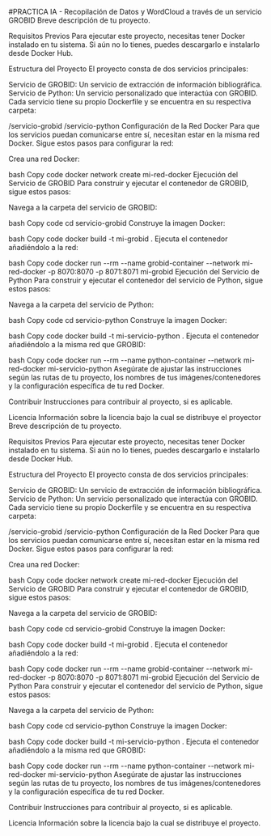#PRACTICA IA - Recopilación de Datos y WordCloud a través de un servicio GROBID
Breve descripción de tu proyecto.

Requisitos Previos
Para ejecutar este proyecto, necesitas tener Docker instalado en tu sistema. Si aún no lo tienes, puedes descargarlo e instalarlo desde Docker Hub.

Estructura del Proyecto
El proyecto consta de dos servicios principales:

Servicio de GROBID: Un servicio de extracción de información bibliográfica.
Servicio de Python: Un servicio personalizado que interactúa con GROBID.
Cada servicio tiene su propio Dockerfile y se encuentra en su respectiva carpeta:

/servicio-grobid
/servicio-python
Configuración de la Red Docker
Para que los servicios puedan comunicarse entre sí, necesitan estar en la misma red Docker. Sigue estos pasos para configurar la red:

Crea una red Docker:

bash
Copy code
docker network create mi-red-docker
Ejecución del Servicio de GROBID
Para construir y ejecutar el contenedor de GROBID, sigue estos pasos:

Navega a la carpeta del servicio de GROBID:

bash
Copy code
cd servicio-grobid
Construye la imagen Docker:

bash
Copy code
docker build -t mi-grobid .
Ejecuta el contenedor añadiéndolo a la red:

bash
Copy code
docker run --rm --name grobid-container --network mi-red-docker -p 8070:8070 -p 8071:8071 mi-grobid
Ejecución del Servicio de Python
Para construir y ejecutar el contenedor del servicio de Python, sigue estos pasos:

Navega a la carpeta del servicio de Python:

bash
Copy code
cd servicio-python
Construye la imagen Docker:

bash
Copy code
docker build -t mi-servicio-python .
Ejecuta el contenedor añadiéndolo a la misma red que GROBID:

bash
Copy code
docker run --rm --name python-container --network mi-red-docker mi-servicio-python
Asegúrate de ajustar las instrucciones según las rutas de tu proyecto, los nombres de tus imágenes/contenedores y la configuración específica de tu red Docker.

Contribuir
Instrucciones para contribuir al proyecto, si es aplicable.

Licencia
Información sobre la licencia bajo la cual se distribuye el proyector
Breve descripción de tu proyecto.

Requisitos Previos
Para ejecutar este proyecto, necesitas tener Docker instalado en tu sistema. Si aún no lo tienes, puedes descargarlo e instalarlo desde Docker Hub.

Estructura del Proyecto
El proyecto consta de dos servicios principales:

Servicio de GROBID: Un servicio de extracción de información bibliográfica.
Servicio de Python: Un servicio personalizado que interactúa con GROBID.
Cada servicio tiene su propio Dockerfile y se encuentra en su respectiva carpeta:

/servicio-grobid
/servicio-python
Configuración de la Red Docker
Para que los servicios puedan comunicarse entre sí, necesitan estar en la misma red Docker. Sigue estos pasos para configurar la red:

Crea una red Docker:

bash
Copy code
docker network create mi-red-docker
Ejecución del Servicio de GROBID
Para construir y ejecutar el contenedor de GROBID, sigue estos pasos:

Navega a la carpeta del servicio de GROBID:

bash
Copy code
cd servicio-grobid
Construye la imagen Docker:

bash
Copy code
docker build -t mi-grobid .
Ejecuta el contenedor añadiéndolo a la red:

bash
Copy code
docker run --rm --name grobid-container --network mi-red-docker -p 8070:8070 -p 8071:8071 mi-grobid
Ejecución del Servicio de Python
Para construir y ejecutar el contenedor del servicio de Python, sigue estos pasos:

Navega a la carpeta del servicio de Python:

bash
Copy code
cd servicio-python
Construye la imagen Docker:

bash
Copy code
docker build -t mi-servicio-python .
Ejecuta el contenedor añadiéndolo a la misma red que GROBID:

bash
Copy code
docker run --rm --name python-container --network mi-red-docker mi-servicio-python
Asegúrate de ajustar las instrucciones según las rutas de tu proyecto, los nombres de tus imágenes/contenedores y la configuración específica de tu red Docker.

Contribuir
Instrucciones para contribuir al proyecto, si es aplicable.

Licencia
Información sobre la licencia bajo la cual se distribuye el proyecto.
